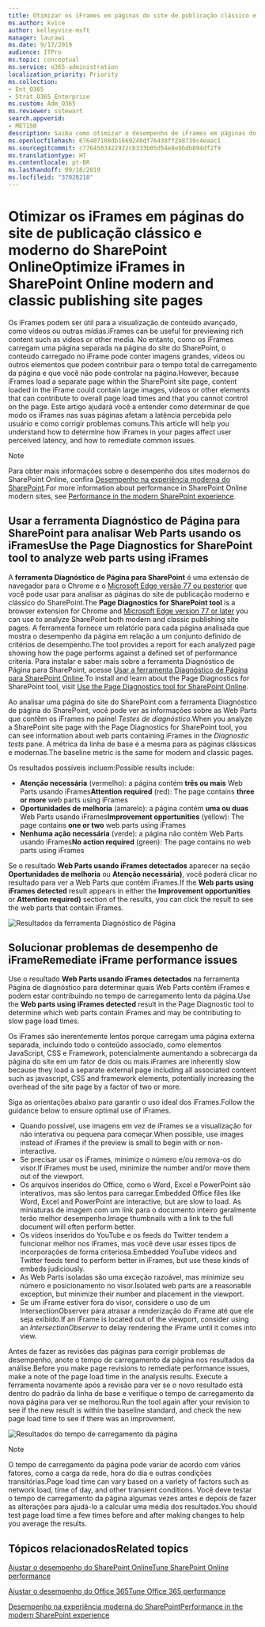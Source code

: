 ```yaml
---
title: Otimizar os iFrames em páginas do site de publicação clássico e moderno do SharePoint Online
ms.author: kvice
author: kelleyvice-msft
manager: laurawi
ms.date: 9/17/2019
audience: ITPro
ms.topic: conceptual
ms.service: o365-administration
localization_priority: Priority
ms.collection:
- Ent_O365
- Strat_O365_Enterprise
ms.custom: Adm_O365
ms.reviewer: sstewart
search.appverid:
- MET150
description: Saiba como otimizar o desempenho de iFrames em páginas do site de publicação clássico e moderno do SharePoint Online.
ms.openlocfilehash: 676407108db1669240df76438ff2b8739c4eaac1
ms.sourcegitcommit: c7764503422922cb333b05d54e8ebbdb894df2f9
ms.translationtype: HT
ms.contentlocale: pt-BR
ms.lasthandoff: 09/18/2019
ms.locfileid: "37028218"
---
```

# <a name="optimize-iframes-in-sharepoint-online-modern-and-classic-publishing-site-pages"></a><span data-ttu-id="3b953-103">Otimizar os iFrames em páginas do site de publicação clássico e moderno do SharePoint Online</span><span class="sxs-lookup"><span data-stu-id="3b953-103">Optimize iFrames in SharePoint Online modern and classic publishing site pages</span></span>

<span data-ttu-id="3b953-104">Os iFrames podem ser útil para a visualização de conteúdo avançado, como vídeos ou outras mídias.</span><span class="sxs-lookup"><span data-stu-id="3b953-104">iFrames can be useful for previewing rich content such as videos or other media.</span></span> <span data-ttu-id="3b953-105">No entanto, como os iFrames carregam uma página separada na página do site do SharePoint, o conteúdo carregado no iFrame pode conter imagens grandes, vídeos ou outros elementos que podem contribuir para o tempo total de carregamento da página e que você não pode controlar na página.</span><span class="sxs-lookup"><span data-stu-id="3b953-105">However, because iFrames load a separate page within the SharePoint site page, content loaded in the iFrame could contain large images, videos or other elements that can contribute to overall page load times and that you cannot control on the page.</span></span> <span data-ttu-id="3b953-106">Este artigo ajudará você a entender como determinar de que modo os iFrames nas suas páginas afetam a latência percebida pelo usuário e como corrigir problemas comuns.</span><span class="sxs-lookup"><span data-stu-id="3b953-106">This article will help you understand how to determine how iFrames in your pages affect user perceived latency, and how to remediate common issues.</span></span>

>[!NOTE]
><span data-ttu-id="3b953-107">Para obter mais informações sobre o desempenho dos sites modernos do SharePoint Online, confira [Desempenho na experiência moderna do SharePoint](https://docs.microsoft.com/pt-BR/sharepoint/modern-experience-performance).</span><span class="sxs-lookup"><span data-stu-id="3b953-107">For more information about performance in SharePoint Online modern sites, see [Performance in the modern SharePoint experience](https://docs.microsoft.com/pt-BR/sharepoint/modern-experience-performance).</span></span>

## <a name="use-the-page-diagnostics-for-sharepoint-tool-to-analyze-web-parts-using-iframes"></a><span data-ttu-id="3b953-108">Usar a ferramenta Diagnóstico de Página para SharePoint para analisar Web Parts usando os iFrames</span><span class="sxs-lookup"><span data-stu-id="3b953-108">Use the Page Diagnostics for SharePoint tool to analyze web parts using iFrames</span></span>

<span data-ttu-id="3b953-109">A **ferramenta Diagnóstico de Página para SharePoint** é uma extensão de navegador para o Chrome e o [Microsoft Edge versão 77 ou posterior](https://www.microsoftedgeinsider.com/en-us/download?form=MI13E8&OCID=MI13E8) que você pode usar para analisar as páginas do site de publicação moderno e clássico do SharePoint.</span><span class="sxs-lookup"><span data-stu-id="3b953-109">The **Page Diagnostics for SharePoint tool** is a browser extension for Chrome and [Microsoft Edge version 77 or later](https://www.microsoftedgeinsider.com/en-us/download?form=MI13E8&OCID=MI13E8) you can use to analyze SharePoint both modern and classic publishing site pages.</span></span> <span data-ttu-id="3b953-110">A ferramenta fornece um relatório para cada página analisada que mostra o desempenho da página em relação a um conjunto definido de critérios de desempenho.</span><span class="sxs-lookup"><span data-stu-id="3b953-110">The tool provides a report for each analyzed page showing how the page performs against a defined set of performance criteria.</span></span> <span data-ttu-id="3b953-111">Para instalar e saber mais sobre a ferramenta Diagnóstico de Página para SharePoint, acesse [Usar a ferramenta Diagnóstico de Página para SharePoint Online](page-diagnostics-for-spo.md).</span><span class="sxs-lookup"><span data-stu-id="3b953-111">To install and learn about the Page Diagnostics for SharePoint tool, visit [Use the Page Diagnostics tool for SharePoint Online](page-diagnostics-for-spo.md).</span></span>

<span data-ttu-id="3b953-112">Ao analisar uma página do site do SharePoint com a ferramenta Diagnóstico de página do SharePoint, você pode ver as informações sobre as Web Parts que contêm os iFrames no painel _Testes de diagnóstico_.</span><span class="sxs-lookup"><span data-stu-id="3b953-112">When you analyze a SharePoint site page with the Page Diagnostics for SharePoint tool, you can see information about web parts containing iFrames in the _Diagnostic tests_ pane.</span></span> <span data-ttu-id="3b953-113">A métrica da linha de base é a mesma para as páginas clássicas e modernas.</span><span class="sxs-lookup"><span data-stu-id="3b953-113">The baseline metric is the same for modern and classic pages.</span></span>

<span data-ttu-id="3b953-114">Os resultados possíveis incluem:</span><span class="sxs-lookup"><span data-stu-id="3b953-114">Possible results include:</span></span>

- <span data-ttu-id="3b953-115">**Atenção necessária** (vermelho): a página contém **três ou mais** Web Parts usando iFrames</span><span class="sxs-lookup"><span data-stu-id="3b953-115">**Attention required** (red): The page contains **three or more** web parts using iFrames</span></span>
- <span data-ttu-id="3b953-116">**Oportunidades de melhoria** (amarelo): a página contém **uma ou duas** Web Parts usando iFrames</span><span class="sxs-lookup"><span data-stu-id="3b953-116">**Improvement opportunities** (yellow): The page contains **one or two** web parts using iFrames</span></span>
- <span data-ttu-id="3b953-117">**Nenhuma ação necessária** (verde): a página não contém Web Parts usando iFrames</span><span class="sxs-lookup"><span data-stu-id="3b953-117">**No action required** (green): The page contains no web parts using iFrames</span></span>

<span data-ttu-id="3b953-118">Se o resultado **Web Parts usando iFrames detectados** aparecer na seção **Oportunidades de melhoria** ou **Atenção necessária)**, você poderá clicar no resultado para ver a Web Parts que contêm iFrames.</span><span class="sxs-lookup"><span data-stu-id="3b953-118">If the **Web parts using iFrames detected** result appears in either the **Improvement opportunities** or **Attention required)** section of the results, you can click the result to see the web parts that contain iFrames.</span></span>

![Resultados da ferramenta Diagnóstico de Página](media/modern-portal-optimization/pagediag-iframe-yellow.png)

## <a name="remediate-iframe-performance-issues"></a><span data-ttu-id="3b953-120">Solucionar problemas de desempenho de iFrame</span><span class="sxs-lookup"><span data-stu-id="3b953-120">Remediate iFrame performance issues</span></span>

<span data-ttu-id="3b953-121">Use o resultado **Web Parts usando iFrames detectados** na ferramenta Página de diagnóstico para determinar quais Web Parts contêm iFrames e podem estar contribuindo no tempo de carregamento lento da página.</span><span class="sxs-lookup"><span data-stu-id="3b953-121">Use the **Web parts using iFrames detected** result in the Page Diagnostic tool to determine which web parts contain iFrames and may be contributing to slow page load times.</span></span>

<span data-ttu-id="3b953-122">Os iFrames são inerentemente lentos porque carregam uma página externa separada, incluindo todo o conteúdo associado, como elementos JavaScript, CSS e Framework, potencialmente aumentando a sobrecarga da página do site em um fator de dois ou mais.</span><span class="sxs-lookup"><span data-stu-id="3b953-122">iFrames are inherently slow because they load a separate external page including all associated content such as javascript, CSS and framework elements, potentially increasing the overhead of the site page by a factor of two or more.</span></span>

<span data-ttu-id="3b953-123">Siga as orientações abaixo para garantir o uso ideal dos iFrames.</span><span class="sxs-lookup"><span data-stu-id="3b953-123">Follow the guidance below to ensure optimal use of iFrames.</span></span>

- <span data-ttu-id="3b953-124">Quando possível, use imagens em vez de iFrames se a visualização for não interativa ou pequena para começar.</span><span class="sxs-lookup"><span data-stu-id="3b953-124">When possible, use images instead of iFrames if the preview is small to begin with or non-interactive.</span></span>
- <span data-ttu-id="3b953-125">Se precisar usar os iFrames, minimize o número e/ou remova-os do visor.</span><span class="sxs-lookup"><span data-stu-id="3b953-125">If iFrames must be used, minimize the number and/or move them out of the viewport.</span></span>
- <span data-ttu-id="3b953-126">Os arquivos inseridos do Office, como o Word, Excel e PowerPoint são interativos, mas são lentos para carregar.</span><span class="sxs-lookup"><span data-stu-id="3b953-126">Embedded Office files like Word, Excel and PowerPoint are interactive, but are slow to load.</span></span> <span data-ttu-id="3b953-127">As miniaturas de imagem com um link para o documento inteiro geralmente terão melhor desempenho.</span><span class="sxs-lookup"><span data-stu-id="3b953-127">Image thumbnails with a link to the full document will often perform better.</span></span>
- <span data-ttu-id="3b953-128">Os vídeos inseridos do YouTube e os feeds do Twitter tendem a funcionar melhor nos iFrames, mas você deve usar esses tipos de incorporações de forma criteriosa.</span><span class="sxs-lookup"><span data-stu-id="3b953-128">Embedded YouTube videos and Twitter feeds tend to perform better in iFrames, but use these kinds of embeds judiciously.</span></span>
- <span data-ttu-id="3b953-129">As Web Parts isoladas são uma exceção razoável, mas minimize seu número e posicionamento no visor.</span><span class="sxs-lookup"><span data-stu-id="3b953-129">Isolated web parts are a reasonable exception, but minimize their number and placement in the viewport.</span></span>
- <span data-ttu-id="3b953-130">Se um iFrame estiver fora do visor, considere o uso de um IntersectionObserver para atrasar a renderização do iFrame até que ele seja exibido.</span><span class="sxs-lookup"><span data-stu-id="3b953-130">If an iFrame is located out of the viewport, consider using an _IntersectionObserver_ to delay rendering the iFrame until it comes into view.</span></span>

<span data-ttu-id="3b953-131">Antes de fazer as revisões das páginas para corrigir problemas de desempenho, anote o tempo de carregamento da página nos resultados da análise.</span><span class="sxs-lookup"><span data-stu-id="3b953-131">Before you make page revisions to remediate performance issues, make a note of the page load time in the analysis results.</span></span> <span data-ttu-id="3b953-132">Execute a ferramenta novamente após a revisão para ver se o novo resultado está dentro do padrão da linha de base e verifique o tempo de carregamento da nova página para ver se melhorou.</span><span class="sxs-lookup"><span data-stu-id="3b953-132">Run the tool again after your revision to see if the new result is within the baseline standard, and check the new page load time to see if there was an improvement.</span></span>

![Resultados do tempo de carregamento da página](media/modern-portal-optimization/pagediag-page-load-time.png)

>[!NOTE]
><span data-ttu-id="3b953-134">O tempo de carregamento da página pode variar de acordo com vários fatores, como a carga da rede, hora do dia e outras condições transitórias.</span><span class="sxs-lookup"><span data-stu-id="3b953-134">Page load time can vary based on a variety of factors such as network load, time of day, and other transient conditions.</span></span> <span data-ttu-id="3b953-135">Você deve testar o tempo de carregamento da página algumas vezes antes e depois de fazer as alterações para ajudá-lo a calcular uma média dos resultados.</span><span class="sxs-lookup"><span data-stu-id="3b953-135">You should test page load time a few times before and after making changes to help you average the results.</span></span>

## <a name="related-topics"></a><span data-ttu-id="3b953-136">Tópicos relacionados</span><span class="sxs-lookup"><span data-stu-id="3b953-136">Related topics</span></span>

[<span data-ttu-id="3b953-137">Ajustar o desempenho do SharePoint Online</span><span class="sxs-lookup"><span data-stu-id="3b953-137">Tune SharePoint Online performance</span></span>](tune-sharepoint-online-performance.md)

[<span data-ttu-id="3b953-138">Ajustar o desempenho do Office 365</span><span class="sxs-lookup"><span data-stu-id="3b953-138">Tune Office 365 performance</span></span>](tune-office-365-performance.md)

[<span data-ttu-id="3b953-139">Desempenho na experiência moderna do SharePoint</span><span class="sxs-lookup"><span data-stu-id="3b953-139">Performance in the modern SharePoint experience</span></span>](https://docs.microsoft.com/pt-BR/sharepoint/modern-experience-performance.md)
